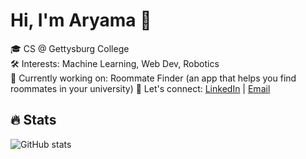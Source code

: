 # Hi, I'm Aryama 👋

🎓 CS @ Gettysburg College  
🛠️ Interests: Machine Learning, Web Dev, Robotics  
🌱 Currently working on: Roommate Finder (an app that helps you find roommates in your university)
💌 Let's connect: [LinkedIn](https://linkedin.com/in/aryamasharma) | [Email](mailto:aryama.subbu@gmail.com)

## 🔥 Stats
![GitHub stats](https://github-readme-stats.vercel.app/api?username=aryama07&show_icons=true&theme=radical)


<!---
aryamasharma/aryamasharma is a ✨ special ✨ repository because its `README.md` (this file) appears on your GitHub profile.
You can click the Preview link to take a look at your changes.
--->
